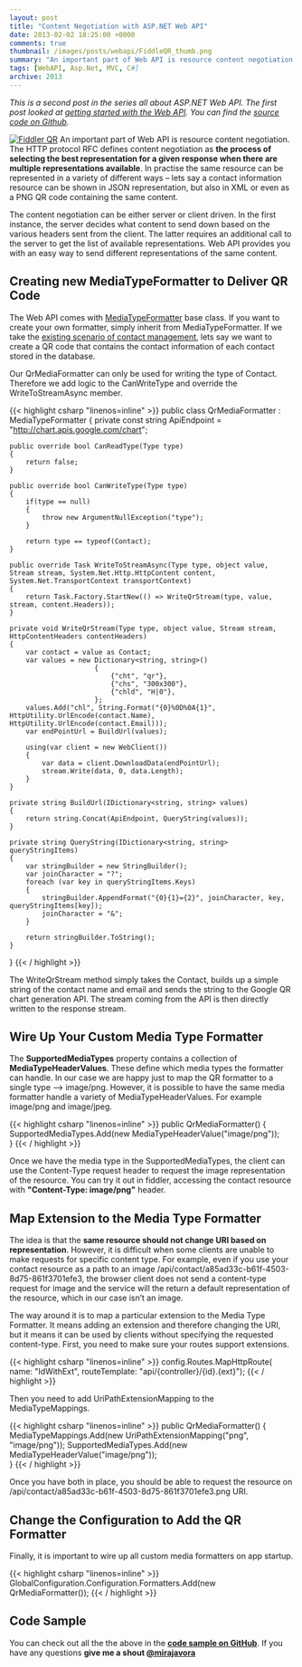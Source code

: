 ```yaml
---
layout: post
title: "Content Negotiation with ASP.NET Web API"
date: 2013-02-02 18:25:00 +0000
comments: true
thumbnail: /images/posts/webapi/FiddleQR_thumb.png
summary: "An important part of Web API is resource content negotiation. The HTTP protocol RFC defines content negotiation as the process of selecting the best representation for a given response when there are multiple representations available. In practise the same resource can be represented in a variety of different ways – lets say a contact information resource can be shown in JSON representation, but also in XML or even as a PNG QR code containing the same content."
tags: [WebAPI, Asp.Net, MVC, C#]
archive: 2013
---
```


*This is a second post in the series all about ASP.NET Web API. The first post looked at [getting started with the Web API](http://blog.mirajavora.com/getting-started-with-asp.net-web-api). You can find the [source code on Github](https://github.com/mirajavora/WebAPISample).*

<a href="/images/posts/webapi/FiddleQR.png"><img alt="Fiddler QR" src="/images/posts/webapi/FiddleQR_thumb.png" class="post-image-right" /></a>
An important part of Web API is resource content negotiation. The HTTP protocol RFC defines content negotiation as **the process of selecting the best representation for a given response when there are multiple representations available**. In practise the same resource can be represented in a variety of different ways – lets say a contact information resource can be shown in JSON representation, but also in XML or even as a PNG QR code containing the same content.

The content negotiation can be either server or client driven. In the first instance, the server decides what content to send down based on the various headers sent from the client. The latter requires an additional call to the server to get the list of available representations. Web API provides you with an easy way to send different representations of the same content.

Creating new MediaTypeFormatter to Deliver QR Code
-------------------

The Web API comes with [MediaTypeFormatter](http://msdn.microsoft.com/en-us/library/system.net.http.formatting.mediatypeformatter.aspx) base class. If you want to create your own formatter, simply inherit from MediaTypeFormatter. If we take the [existing scenario of contact management](/getting-started-with-asp.net-web-api/), lets say we want to create a QR code that contains the contact information of each contact stored in the database.

Our QrMediaFormatter can only be used for writing the type of Contact. Therefore we add logic to the CanWriteType and override the WriteToStreamAsync member.

{{< highlight csharp "linenos=inline" >}}
public class QrMediaFormatter : MediaTypeFormatter
{
    private const string ApiEndpoint = "http://chart.apis.google.com/chart";
 
    public override bool CanReadType(Type type)
    {
        return false;
    }
 
    public override bool CanWriteType(Type type)
    {
        if(type == null)
        {
            throw new ArgumentNullException("type");
        }
 
        return type == typeof(Contact);
    }
 
    public override Task WriteToStreamAsync(Type type, object value, Stream stream, System.Net.Http.HttpContent content, System.Net.TransportContext transportContext)
    {
        return Task.Factory.StartNew(() => WriteQrStream(type, value, stream, content.Headers));
    }
 
    private void WriteQrStream(Type type, object value, Stream stream, HttpContentHeaders contentHeaders)
    {
        var contact = value as Contact;
        var values = new Dictionary<string, string>()
                         {
                             {"cht", "qr"},
                             {"chs", "300x300"},
                             {"chld", "H|0"},
                         };
        values.Add("chl", String.Format("{0}%0D%0A{1}", HttpUtility.UrlEncode(contact.Name), HttpUtility.UrlEncode(contact.Email)));
        var endPointUrl = BuildUrl(values);
 
        using(var client = new WebClient())
        {
            var data = client.DownloadData(endPointUrl);
            stream.Write(data, 0, data.Length);
        }
    }
 
    private string BuildUrl(IDictionary<string, string> values)
    {
        return string.Concat(ApiEndpoint, QueryString(values));
    }
 
    private string QueryString(IDictionary<string, string> queryStringItems)
    {
        var stringBuilder = new StringBuilder();
        var joinCharacter = "?";
        foreach (var key in queryStringItems.Keys)
        {
            stringBuilder.AppendFormat("{0}{1}={2}", joinCharacter, key, queryStringItems[key]);
            joinCharacter = "&";
        }
 
        return stringBuilder.ToString();
    }
}
{{< / highlight >}} 

The WriteQrStream method simply takes the Contact, builds up a simple string of the contact name and email and sends the string to the Google QR chart generation API. The stream coming from the API is then directly written to the response stream.

Wire Up Your Custom Media Type Formatter
-------------------

The **SupportedMediaTypes** property contains a collection of **MediaTypeHeaderValues**. These define which media types the formatter can handle. In our case we are happy just to map the QR formatter to a single type –> image/png. However, it is possible to have the same media formatter handle a variety of MediaTypeHeaderValues. For example image/png and image/jpeg.

{{< highlight csharp "linenos=inline" >}}
public QrMediaFormatter()
{
    SupportedMediaTypes.Add(new MediaTypeHeaderValue("image/png"));   
}
{{< / highlight >}} 

Once we have the media type in the SupportedMediaTypes, the client can use the Content-Type request header to request the image representation of the resource. You can try it out in fiddler, accessing the contact resource with **"Content-Type: image/png"** header.

Map Extension to the Media Type Formatter
-------------------

The idea is that the **same resource should not change URI based on representation**. However, it is difficult when some clients are unable to make requests for specific content type. For example, even if you use your contact resource as a path to an image /api/contact/a85ad33c-b61f-4503-8d75-861f3701efe3, the browser client does not send a content-type request for image and the service will the return a default representation of the resource, which in our case isn’t an image.

The way around it is to map a particular extension to the Media Type Formatter. It means adding an extension and therefore changing the URI, but it means it can be used by clients without specifying the requested content-type. First, you need to make sure your routes support extensions.

{{< highlight csharp "linenos=inline" >}}
config.Routes.MapHttpRoute(
    name: "IdWithExt",
    routeTemplate: "api/{controller}/{id}.{ext}");
{{< / highlight >}} 

Then you need to add UriPathExtensionMapping to the MediaTypeMappings.

{{< highlight csharp "linenos=inline" >}}
public QrMediaFormatter()
{
    MediaTypeMappings.Add(new UriPathExtensionMapping("png", "image/png"));
    SupportedMediaTypes.Add(new MediaTypeHeaderValue("image/png"));   
}
{{< / highlight >}} 

Once you have both in place, you should be able to request the resource on /api/contact/a85ad33c-b61f-4503-8d75-861f3701efe3.png URI.

Change the Configuration to Add the QR Formatter
-------------------

Finally, it is important to wire up all custom media formatters on app startup.

{{< highlight csharp "linenos=inline" >}}
GlobalConfiguration.Configuration.Formatters.Add(new QrMediaFormatter());
{{< / highlight >}} 

Code Sample
-------------------

You can check out all the the above in the [**code sample on GitHub**](https://github.com/mirajavora/WebAPISample). If you have any questions **give me a shout [@mirajavora](http://twitter.com/mirajavora)**